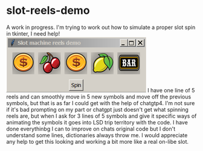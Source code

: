 # slot-reels-demo
A work in progress. I'm trying to work out how to simulate a proper slot spin in tkinter, I need help!
![Alt Text](https://github.com/Steve-Shambles/slot-reels-demo/blob/main/screebshot1.png)
I have one line of 5 reels and can smoothly move in 5 new symbols and move off the previous symbols, but that is as far I could get with the help of chatgtp4. I'm not sure if it's bad prompting on my part or chatgpt just doesn't get what spinning reels are, but when I ask for 3 lines of 5 symbols and give it specific ways of animating the symbols it goes into LSD trip territory with the code. I have done everythinbg I can to improve on chats original code but I don't understand some lines, dictionaries always throw me.
I would appreciate any help to get this looking and working a bit more like a real on-libe slot.
